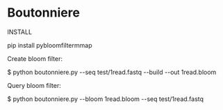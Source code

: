 Boutonniere
===========

INSTALL

pip install pybloomfiltermmap

Create bloom filter:

$ python boutonniere.py --seq test/1read.fastq --build --out 1read.bloom


Query bloom filter:

$ python boutonniere.py --bloom 1read.bloom --seq test/1read.fastq
